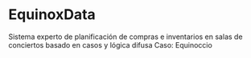 # EquinoxData
Sistema experto de planificación de compras e inventarios en salas de conciertos basado en casos y lógica difusa  Caso: Equinoccio
